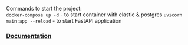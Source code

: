 Commands to start the project: <br>
`docker-compose up -d` - to start container with elastic & postgres
`uvicorn main:app --reload` - to start FastAPI application

### [Documentation](http://127.0.0.1:8000/docs)